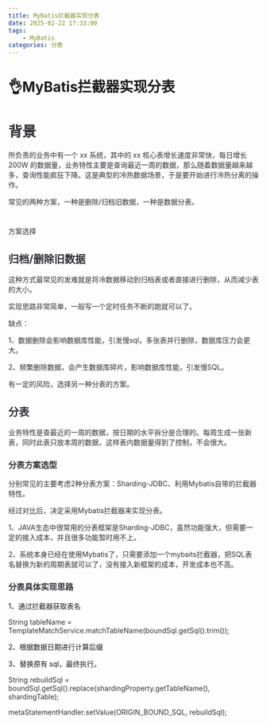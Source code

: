 ```yaml
---
title: MyBatis拦截器实现分表 
date: 2025-02-22 17:33:00
tags:
	- MyBatis
categories: 分表
---
```


# 👌MyBatis拦截器实现分表


# <font style="color:rgb(47, 48, 52);">背景</font>
<font style="color:rgb(47, 48, 52);">所负责的业务中有一个 xx 系统，其中的 xx 核心表增长速度非常快，每日增长 200W 的数据量，业务特性主要是查询最近一周的数据，那么随着数据量越来越多，查询性能疯狂下降。这是典型的冷热数据场景，于是要开始进行冷热分离的操作。</font>

<font style="color:rgb(47, 48, 52);">常见的两种方案，一种是删除/归档旧数据，一种是数据分表。</font>

# <font style="color:rgb(47, 48, 52);">  
</font><font style="color:rgb(47, 48, 52);">方案选择</font>
## <font style="color:rgb(47, 48, 52);">归档/删除旧数据</font>
<font style="color:rgb(47, 48, 52);">这种方式最常见的发难就是将冷数据移动到归档表或者直接进行删除，从而减少表的大小。</font>

<font style="color:rgb(47, 48, 52);">实现思路非常简单，一般写一个定时任务不断的跑就可以了。</font>

<font style="color:rgb(47, 48, 52);">缺点：</font>

<font style="color:rgb(47, 48, 52);">1、数据删除会影响数据库性能，引发慢sql，多张表并行删除，数据库压力会更大。</font>

<font style="color:rgb(47, 48, 52);">2、频繁删除数据，会产生数据库碎片，影响数据库性能，引发慢SQL。</font>

<font style="color:rgb(47, 48, 52);">有一定的风险，选择另一种分表的方案。</font>

## <font style="color:rgb(47, 48, 52);">分表</font>
<font style="color:rgb(47, 48, 52);">业务特性是查最近的一周的数据，按日期的水平拆分是合理的。每周生成一张新表，同时此表只放本周的数据，这样表内数据量得到了控制，不会很大。</font>

### <font style="color:rgb(47, 48, 52);">分表方案选型</font>
<font style="color:rgb(47, 48, 52);">分别常见的主要考虑2种分表方案：Sharding-JDBC、利用Mybatis自带的拦截器特性。</font>

<font style="color:rgb(47, 48, 52);">经过对比后，决定采用Mybatis拦截器来实现分表。</font>

<font style="color:rgb(47, 48, 52);">1、JAVA生态中很常用的分表框架是Sharding-JDBC，虽然功能强大，但需要一定的接入成本，并且很多功能暂时用不上。</font>

<font style="color:rgb(47, 48, 52);">2、系统本身已经在使用Mybatis了，只需要添加一个mybaits拦截器，把SQL表名替换为新的周期表就可以了，没有接入新框架的成本，开发成本也不高。</font>

### <font style="color:rgb(47, 48, 52);">分表具体实现思路</font>
1、通过拦截器获取表名

<font style="color:rgb(51, 51, 51);">String tableName = TemplateMatchService.matchTableName(boundSql.getSql().trim());</font>

2、根据数据日期进行计算后缀

3、替换原有 sql，最终执行。

<font style="color:rgb(51, 51, 51);"> String rebuildSql = boundSql.getSql().replace(shardingProperty.getTableName(), shardingTable);</font>

<font style="color:rgb(51, 51, 51);"> metaStatementHandler.setValue(ORIGIN_BOUND_SQL, rebuildSql);</font>

<font style="color:rgb(47, 48, 52);">  
</font>

<font style="color:rgb(0, 0, 0);">  
</font>